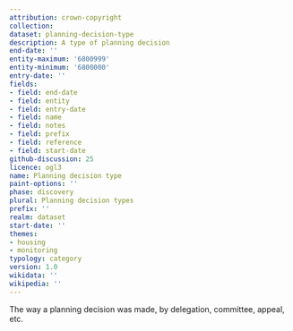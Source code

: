 ```yaml
---
attribution: crown-copyright
collection:
dataset: planning-decision-type
description: A type of planning decision
end-date: ''
entity-maximum: '6800999'
entity-minimum: '6800000'
entry-date: ''
fields:
- field: end-date
- field: entity
- field: entry-date
- field: name
- field: notes
- field: prefix
- field: reference
- field: start-date
github-discussion: 25
licence: ogl3
name: Planning decision type
paint-options: ''
phase: discovery
plural: Planning decision types
prefix: ''
realm: dataset
start-date: ''
themes:
- housing
- monitoring
typology: category
version: 1.0
wikidata: ''
wikipedia: ''
---
```


The way a planning decision was made, by delegation, committee, appeal, etc.
